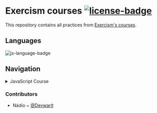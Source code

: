 # Exercism courses [![license-badge]][license]
This repository contains all practices from [Exercism's courses][exercism-courses].

## Languages
![js-language-badge]

## Navigation

<details closed>
  <summary>JavaScript Course</summary>
  
  - **Module 1**: [`Hello World`][js-module-1]
  - **Module 2**: [`Two Fer`][js-module-2]
  - **Module 3**: [`Resistor Color`][js-module-3]
  - **Module 4**: [`Resistor Color Duo`][js-module-4]
  
  [js-module-1]: /javascript/hello-world
  [js-module-2]: /javascript/two-fer
  [js-module-3]: /javascript/resistor-color
  [js-module-4]: /javascript/resistor-color-duo
  
</details>


### Contributors
- Nádio ~ [@Devwarlt][nadio-ref]

[nadio-ref]: https://github.com/Devwarlt

[js-language-badge]: https://img.shields.io/badge/JavaScript-black?logo=javascript&style=plastic

[license-badge]: https://img.shields.io/badge/License-WTFPL-black?style=plastic
[license]: /LICENSE

[exercism-courses]: https://exercism.io/tracks

